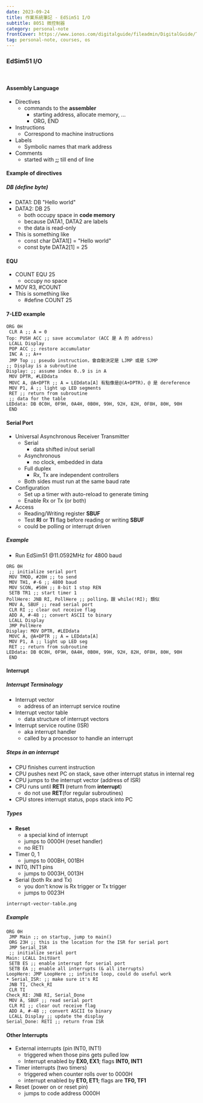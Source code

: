```yaml
---
date: 2023-09-24
title: 作業系統筆記 - EdSim51 I/O
subtitle: 8051 微控制器
category: personal-note
frontCover: https://www.ionos.com/digitalguide/fileadmin/DigitalGuide/Teaser/operating-system-t.jpg
tag: personal-note, courses, os
---
```

### EdSim51 I/O

<br>

#### Assembly Language
- Directives
  - commands to the **assembler**
    - starting address, allocate memory, ...
    - ORG, END
- Instructions
  - Correspond to machine instructions
- Labels
  - Symbolic names that mark address
- Comments
  - started with **;;** till end of line

#### Example of directives
##### DB (define byte)
- DATA1: DB "Hello world"
- DATA2: DB 25
  - both occupy space in **code memory**
  - because DATA1, DATA2 are labels
  - the data is read-only
- This is something like
  - const char DATA1[] = "Hello world"
  - const byte DATA2[1] = 25
#### EQU
- COUNT EQU 25
  - occupy no space
- MOV R3, #COUNT
- This is something like
  - #define COUNT 25

#### 7-LED example
```
ORG 0H
 CLR A ;; A = 0
Top: PUSH ACC ;; save accumulator (ACC 是 A 的 address)
 LCALL Display
 POP ACC ;; restore accumulator
 INC A ;; A++
 JMP Top ;; pseudo instruction，會自動決定是 LJMP 或是 SJMP
;; Display is a subroutine
Display: ;; assume index 0..9 is in A
 MOV DPTR, #LEDdata
 MOVC A, @A+DPTR ;; A = LEDdata[A] 有點像是@(A+DPTR)，@ 是 dereference
 MOV P1, A ;; light up LED segments
 RET ;; return from subroutine
 ;; data for the table
LEDdata: DB 0C0H, 0F9H, 0A4H, 0B0H, 99H, 92H, 82H, 0F8H, 80H, 90H
 END
```

#### Serial Port
- Universal Asynchronous Receiver Transmitter
  - Serial
    - data shifted in/out seriall
  - Asynchronous
    - no clock, embedded in data
  - Full duplex
    - Rx, Tx are independent controllers
  - Both sides must run at the same baud rate
- Configuration
  - Set up a timer with auto-reload to generate timing
  - Enable Rx or Tx (or both)
- Access
  - Reading/Writing register **SBUF**
  - Test **RI** or **TI** flag before reading or writing **SBUF**
  - could be polling or interrupt driven

##### Example
- Run EdSim51 @11.0592MHz for 4800 baud
```
ORG 0H
 ;; initialize serial port
 MOV TMOD, #20H ;; to send
 MOV TH1, #-6 ;; 4800 baud
 MOV SCON, #50H ;; 8-bit 1 stop REN
 SETB TR1 ;; start timer 1
PollHere: JNB RI, PollHere ;; polling，跟 while(!RI); 類似
 MOV A, SBUF ;; read serial port
 CLR RI ;; clear out receive flag
 ADD A, #-48 ;; convert ASCII to binary
 LCALL Display
 JMP PollHere
Display: MOV DPTR, #LEDdata
 MOVC A, @A+DPTR ;; A = LEDdata[A]
 MOV P1, A ;; light up LED seg
 RET ;; return from subroutine
LEDdata: DB 0C0H, 0F9H, 0A4H, 0B0H, 99H, 92H, 82H, 0F8H, 80H, 90H
 END
```
#### Interrupt
##### Interrupt Terminology
- Interrupt vector
  - address of an interrupt service routine
- Interrupt vector table
  - data structure of interrupt vectors
- Interrupt service routine (ISR)
  - aka interrupt handler
  - called by a processor to handle an interrupt


##### Steps in an interrupt
- CPU finishes current instruction
- CPU pushes next PC on stack, save other interrupt status in internal reg
- CPU jumps to the interrupt vector (address of ISR)
- CPU runs until **RETI** (return from **interrupt**)
  - do not use **RET**(for regular subroutines)
- CPU stores interrupt status, pops stack into PC

##### Types
- **Reset**
  - a special kind of interrupt
  - jumps to 0000H (reset handler)
  - no RETI
- Timer 0, 1 
  - jumps to 000BH, 001BH
- INT0, INT1 pins
  - jumps to 0003H, 0013H
- Serial (both Rx and Tx)
  - you don't know is Rx trigger or Tx trigger
  - jumps to 0023H

```img
interrupt-vector-table.png
```

##### Example
```
ORG 0H
 JMP Main ;; on startup, jump to main()
 ORG 23H ;; this is the location for the ISR for serial port
 JMP Serial_ISR
 ;; initialize serial port
Main: LCALL InitUart
 SETB ES ;; enable interrupt for serial port
 SETB EA ;; enable all interrupts (& all iterrupts)
LoopHere: JMP LoopHere ;; infinite loop, could do useful work
• Serial_ISR: ;; make sure it's RI
 JNB TI, Check_RI
 CLR TI
Check_RI: JNB RI, Serial_Done
 MOV A, SBUF ;; read serial port
 CLR RI ;; clear out receive flag
 ADD A, #-48 ;; convert ASCII to binary
 LCALL Display ;; update the display
Serial_Done: RETI ;; return from ISR
```


#### Other Interrupts
- External interrupts (pin INT0, INT1)
  - triggered when those pins gets pulled low
  - Interrupt enabled by **EX0, EX1**; flags **INT0, INT1**
- Timer interrupts (two timers)
  - triggered when counter rolls over to 0000H
  - interrupt enabled by **ET0, ET1**; flags are **TF0, TF1**
- Reset (power on or reset pin)
  - jumps to code address 0000H